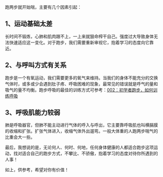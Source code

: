 跑两步就开始喘，主要有几个因素引起：

## 1、运动基础太差

长时间不锻炼，心肺和肌肉跟不上，一上来就狠命榨干自己。强度过大导致身体无法快速适应这一变化。对于跑步，我们需要重新审视它，抱着学习的态度向它靠近。

## 2、与呼叫方式有关系

跑步是一个有氧运动，我们需要更多的氧气来维持。当我们的身体不能充分的交换气体时，或多或少会遇到肚子疼、呼吸困难的现象，最常见的错误就是呼气的量和吸气的量不均衡。跑步呼吸的最佳的训练方式可参考：[002：初学者跑步，如何训练呼吸](./002%EF%BC%9A%E5%88%9D%E5%AD%A6%E8%80%85%E8%B7%91%E6%AD%A5%EF%BC%8C%E5%A6%82%E4%BD%95%E8%AE%AD%E7%BB%83%E5%91%BC%E5%90%B8.md)

## 3、呼吸肌能力较弱

肺是呼吸器官，但肺不能主动进行气体的呼入与呼出，它主要靠呼吸肌也叫横膈膜的收缩和扩张。扩张气体进入，收缩气体外出遛弯。一般大体重的人跑两步喘气的比重会大一些。


最后，我想说的是，无论何人、何时、何地，任何身体健康的人都适合跑步这项运动，找对适合自己的跑步方式，不攀比、不骄傲，抱着学习的态度对待你所遇到的人事！

如上，供参考，希望对你有价值！